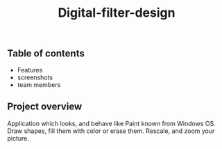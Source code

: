 <h1 align="center">
 <strong>Digital-filter-design</strong>
 <br/><br/>
</h1>


## Table of contents
* Features
* screenshots
* team members

## Project overview
Application which looks, and behave like Paint known from Windows OS. 
Draw shapes, fill them with color or erase them. Rescale, and zoom your picture.

